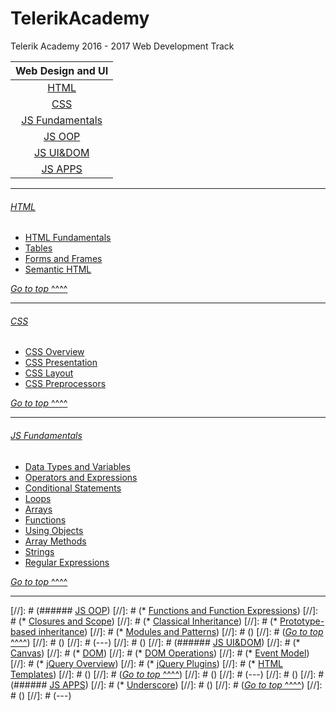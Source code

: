 # TelerikAcademy
Telerik Academy 2016 - 2017 Web Development Track

| Web Design and UI                   |
|:-----------------------------------:|
| [HTML](#html)                       |
| [CSS](#css)                         |
| [JS Fundamentals](#js-fundamentals) |
| [JS OOP](#js-oop)                   |
| [JS UI&DOM](#js-uidom)              |
| [JS APPS](#js-apps)                 |


---

###### [HTML](Homeworks/HTML)
* [HTML Fundamentals](Homeworks/HTML/HTML-Fundamentals)
* [Tables](Homeworks/HTML/HTML-Tables)
* [Forms and Frames](Homeworks/HTML/HTML-Forms)
* [Semantic HTML](Homeworks/HTML/HTML-Semantic)

[*Go to top* ^^^^](#telerikacademy)

---

###### [CSS](Homeworks/CSS)
* [CSS Overview](Homeworks/CSS/CSS-Overview)
* [CSS Presentation](Homeworks/CSS/CSS-Presentation)
* [CSS Layout](Homeworks/CSS/CSS-Layout)
* [CSS Preprocessors](Homeworks/CSS/CSS-Processors)

[*Go to top* ^^^^](#telerikacademy)

---

###### [JS Fundamentals](Homeworks/JS-FUNDAMENTALS)
* [Data Types and Variables](Homeworks/JS-FUNDAMENTALS/Data-Types-And-Variables)
* [Operators and Expressions](Homeworks/JS-FUNDAMENTALS/Operators-And-Expressions)
* [Conditional Statements](Homeworks/JS-FUNDAMENTALS/Conditional-Statements)
* [Loops](Homeworks/JS-FUNDAMENTALS/Loops)
* [Arrays](Homeworks/JS-FUNDAMENTALS/Arrays)
* [Functions](Homeworks/JS-FUNDAMENTALS/Functions)
* [Using Objects](Homeworks/JS-FUNDAMENTALS/Using-Objects)
* [Array Methods](Homeworks/JS-FUNDAMENTALS/Array-Methods)
* [Strings](Homeworks/JS-FUNDAMENTALS/Strings)
* [Regular Expressions](Homeworks/JS-FUNDAMENTALS/Regular-Expressions)

[*Go to top* ^^^^](#telerikacademy)

---

[//]: # (###### [JS OOP](Homeworks/JS-OOP))
[//]: # (* [Functions and Function Expressions](Homeworks/JS-OOP/Functions-And-Function-Expressions))
[//]: # (* [Closures and Scope](Homeworks/JS-OOP/Scopes-and-Closure))
[//]: # (* [Classical Inheritance](Homeworks/JS-OOP/Classical-Inheritance))
[//]: # (* [Prototype-based inheritance](Homeworks/JS-OOP/Prototypal-Inheritance))
[//]: # (* [Modules and Patterns](Homeworks/JS-OOP/Modules-And-Patterns))
[//]: # ()
[//]: # ([*Go to top* ^^^^](#telerikacademy))
[//]: # ()
[//]: # (---)
[//]: # ()
[//]: # (###### [JS UI&DOM](Homeworks/JS-UI%26DOM))
[//]: # (* [Canvas](Homeworks/JS-UI%26DOM/Canvas))
[//]: # (* [DOM](Homeworks/JS-UI%26DOM/Document-Object-Model))
[//]: # (* [DOM Operations](Homeworks/JS-UI%26DOM/DOM-Operations))
[//]: # (* [Event Model](Homeworks/JS-UI%26DOM/Event-Model))
[//]: # (* [jQuery Overview](Homeworks/JS-UI%26DOM/jQuery-Overview))
[//]: # (* [jQuery Plugins](Homeworks/JS-UI%26DOM/jQuery-Plugins))
[//]: # (* [HTML Templates](Homeworks/JS-UI%26DOM/HTML-Templates))
[//]: # ()
[//]: # ([*Go to top* ^^^^](#telerikacademy))
[//]: # ()
[//]: # (---)
[//]: # ()
[//]: # (###### [JS APPS](Homeworks/JS-APPS))
[//]: # (* [Underscore](Homeworks/JS-APPS/Underscore))
[//]: # ()
[//]: # ([*Go to top* ^^^^](#telerikacademy))
[//]: # ()
[//]: # (---)


